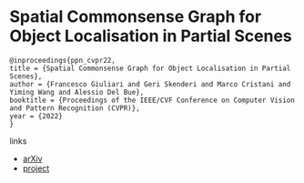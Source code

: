 # Spatial Commonsense Graph for Object Localisation in Partial Scenes

```
@inproceedings{ppn_cvpr22,
title = {Spatial Commonsense Graph for Object Localisation in Partial Scenes},
author = {Francesco Giuliari and Geri Skenderi and Marco Cristani and Yiming Wang and Alessio Del Bue},
booktitle = {Proceedings of the IEEE/CVF Conference on Computer Vision and Pattern Recognition (CVPR)},
year = {2022}
}
```

links
- [arXiv](https://arxiv.org/abs/2203.05380)
- [project](https://fgiuliari.github.io/projects/SpatialCommonsenseGraph/)
